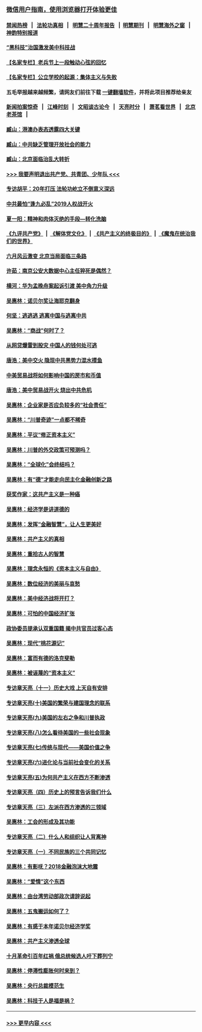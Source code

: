 ### [微信用户指南，使用浏览器打开体验更佳](https://github.com/gfw-breaker/banned-news1/blob/master/indexes/wechat-guide.md?t=0)
#### [禁闻热榜](热点新闻.md?t=0)  &nbsp;&nbsp;|&nbsp;&nbsp; [法轮功真相](https://github.com/gfw-breaker/truth/blob/master/README.md?t=0) &nbsp;&nbsp;|&nbsp;&nbsp; [明慧二十周年报告](https://github.com/gfw-breaker/mh-reports/blob/master/README.md?t=0) &nbsp;&nbsp;|&nbsp;&nbsp;[明慧期刊](https://github.com/gfw-breaker/mh-qikan) &nbsp;&nbsp;|&nbsp;&nbsp; [明慧海外之窗](https://github.com/gfw-breaker/mh-news/blob/master/README.md?t=0) &nbsp;&nbsp;|&nbsp;&nbsp; [神韵特别报道](https://github.com/gfw-breaker/mh-news/blob/master/shenyun.md?t=0)
#### [“黑科技”治国激发美中科技战](../pages/nsc423/n11638056.md?t=02031722) 
#### [【名家专栏】老兵节上一段触动心弦的回忆](../pages/nsc423/n11646016.md?t=02031722) 
#### [【名家专栏】公立学校的起源：集体主义与失败](../pages/nsc423/n11601833.md?t=02031722) 
#### 五毛举报越来越频繁，请网友们前往下载 [一键翻墙软件](https://github.com/gfw-breaker/ssr-accounts)，并将此项目推荐给亲友
#### [新闻拍案惊奇](https://github.com/gfw-breaker/banned-news1/blob/master/pages/link4.md) &nbsp;&nbsp;|&nbsp;&nbsp; [江峰时刻](https://github.com/gfw-breaker/banned-news1/blob/master/pages/link4.md) &nbsp;&nbsp;|&nbsp;&nbsp; [文昭谈古论今](https://github.com/gfw-breaker/banned-news1/blob/master/pages/link4.md) &nbsp;&nbsp;|&nbsp;&nbsp; [天亮时分](https://github.com/gfw-breaker/banned-news1/blob/master/pages/link4.md) &nbsp;&nbsp;|&nbsp;&nbsp; [萧茗看世界](https://github.com/gfw-breaker/banned-news1/blob/master/pages/link4.md) &nbsp;&nbsp;|&nbsp;&nbsp; [北京老茶馆](https://github.com/gfw-breaker/banned-news1/blob/master/pages/link4.md) &nbsp;&nbsp;|&nbsp;&nbsp; 
#### [臧山：港澳办表态透露四大关键](../pages/nsc423/n11421628.md?t=02031722) 
#### [臧山：中共缺乏管理开放社会的能力](../pages/nsc423/n11407457.md?t=02031722) 
#### [臧山：北京面临治乱大转折](../pages/nsc423/n11406895.md?t=02031722) 
#### [>>> 我要声明退出共产党、共青团、少年队 <<<](https://github.com/begood0513/goodnews/blob/master/quit/letter.md) 
#### [专访胡平：20年打压 法轮功屹立不倒意义深远](../pages/nsc423/n11398800.md?t=02031722) 
#### [中共最怕“逢九必乱”2019人权战开火](../pages/nsc423/n11385248.md?t=02031722) 
#### [夏一阳：精神和肉体灭绝的手段—转化洗脑](../pages/nsc423/n11368250.md?t=02031722) 
#### [《九评共产党》](https://github.com/begood0513/9ping.md/blob/master/README.md) &nbsp;|&nbsp; [《解体党文化》](../../../../jtdwh.md/blob/master/README.md)  &nbsp;|&nbsp; [《共产主义的终极目的》](../../../../gczydzjmd.md/blob/master/README.md) &nbsp;|&nbsp; [《魔鬼在统治我们的世界》](../../../../mgztzwmdsj.md/blob/master/README.md) 
#### [六月风云激变 北京当局面临三条路](../pages/nsc423/n11313668.md?t=02031722) 
#### [许茹：南京公安大数据中心主任猝死是偶然？](../pages/nsc423/n11064744.md?t=02031722) 
#### [横河：华为孟晚舟案起诉引渡 美中角力升级](../pages/nsc423/n11027230.md?t=02031722) 
#### [吴惠林：诺贝尔奖让海耶克翻身](../pages/nsc423/n10890049.md?t=02031722) 
#### [何坚：逃逃逃 逃离中国与逃离中共](../pages/nsc423/n10592891.md?t=02031722) 
#### [吴惠林：“商战”何时了？](../pages/nsc423/n10573558.md?t=02031722) 
#### [从网贷爆雷到股灾 中国人的钱何处可逃](../pages/nsc423/n10572800.md?t=02031722) 
#### [唐浩：美中交火 隐现中共黑势力混水摸鱼](../pages/nsc423/n10544040.md?t=02031722) 
#### [中美贸易战将如何影响中国的房市和币值](../pages/nsc423/n10543697.md?t=02031722) 
#### [唐浩：美中贸易战开火 烧出中共危机](../pages/nsc423/n10540126.md?t=02031722) 
#### [吴惠林：企业家是否应负较多的“社会责任”](../pages/nsc423/n10535022.md?t=02031722) 
#### [吴惠林：“川普奇迹”一点都不稀奇](../pages/nsc423/n10512808.md?t=02031722) 
#### [吴惠林：平议“修正资本主义”](../pages/nsc423/n10495724.md?t=02031722) 
#### [吴惠林：川普的外交政策可预测吗？](../pages/nsc423/n10462387.md?t=02031722) 
#### [吴惠林：“全球化”会终结吗？](../pages/nsc423/n10452838.md?t=02031722) 
#### [吴惠林：有“德”才能走向民主化金融创新之路](../pages/nsc423/n10432292.md?t=02031722) 
#### [获奖作家：这共产主义是一种癌](../pages/nsc423/n10431541.md?t=02031722) 
#### [吴惠林：经济学是讲道德的](../pages/nsc423/n10398014.md?t=02031722) 
#### [吴惠林：发挥“金融智慧”，让人生更美好](../pages/nsc423/n10375019.md?t=02031722) 
#### [吴惠林：共产主义的真相](../pages/nsc423/n10351394.md?t=02031722) 
#### [吴惠林：重拾古人的智慧](../pages/nsc423/n10337691.md?t=02031722) 
#### [吴惠林：理念永恒的《资本主义与自由》](../pages/nsc423/n10316274.md?t=02031722) 
#### [吴惠林：数位经济的美丽与哀愁](../pages/nsc423/n10292946.md?t=02031722) 
#### [吴惠林：美中经济战将开打？](../pages/nsc423/n10258825.md?t=02031722) 
#### [吴惠林：可怕的中国经济扩张](../pages/nsc423/n10219147.md?t=02031722) 
#### [政协委员提承认双重国籍 揭中共官员过客心态](../pages/nsc423/n10208809.md?t=02031722) 
#### [吴惠林：现代“桃花源记”](../pages/nsc423/n10185234.md?t=02031722) 
#### [吴惠林：富而有德的洛克斐勒](../pages/nsc423/n10142264.md?t=02031722) 
#### [吴惠林：被诬蔑的“资本主义”](../pages/nsc423/n10124816.md?t=02031722) 
#### [专访章天亮（十一）历史大戏 上天自有安排](../pages/nsc423/n10094905.md?t=02031722) 
#### [专访章天亮(十)美国的繁荣与建国理念的联系](../pages/nsc423/n10094899.md?t=02031722) 
#### [专访章天亮(九)美国的左右之争和川普执政](../pages/nsc423/n10094889.md?t=02031722) 
#### [专访章天亮(八)怎么看待美国的一些社会现象](../pages/nsc423/n10094857.md?t=02031722) 
#### [专访章天亮(七)传统与现代——美国价值之争](../pages/nsc423/n10093140.md?t=02031722) 
#### [专访章天亮(六)进化论与当前社会变化的关系](../pages/nsc423/n10092036.md?t=02031722) 
#### [专访章天亮(五)为何共产主义在西方不断渗透](../pages/nsc423/n10083620.md?t=02031722) 
#### [专访章天亮（四）历史上的预言告诉我们什么](../pages/nsc423/n10083606.md?t=02031722) 
#### [专访章天亮（三）左派在西方渗透的三领域](../pages/nsc423/n10081115.md?t=02031722) 
#### [吴惠林：工会的形成及其功能](../pages/nsc423/n10080633.md?t=02031722) 
#### [专访章天亮（二）什么人和组织让人背离神](../pages/nsc423/n10076637.md?t=02031722) 
#### [专访章天亮（一）不同民族的三个共同记忆](../pages/nsc423/n10074188.md?t=02031722) 
#### [吴惠林：有影呒？2018金融泡沫大地震](../pages/nsc423/n10040534.md?t=02031722) 
#### [吴惠林：“爱情”这个东西](../pages/nsc423/n10019423.md?t=02031722) 
#### [吴惠林：由台湾劳动部政次请辞说起](../pages/nsc423/n9979679.md?t=02031722) 
#### [吴惠林：五鬼搬运如何了？](../pages/nsc423/n9925338.md?t=02031722) 
#### [吴惠林：有感于本年诺贝尔经济学奖](../pages/nsc423/n9871883.md?t=02031722) 
#### [吴惠林：共产主义渗透全球](../pages/nsc423/n9812748.md?t=02031722) 
#### [十月革命引百年红祸 俄总统候选人吁下葬列宁](../pages/nsc423/n9810182.md?t=02031722) 
#### [吴惠林：停滞性膨胀何时来到？](../pages/nsc423/n9764136.md?t=02031722) 
#### [吴惠林：央行总裁模范生](../pages/nsc423/n9728134.md?t=02031722) 
#### [吴惠林：科技于人是福是祸？](../pages/nsc423/n9672982.md?t=02031722) 

----
#### [ >>> 更早内容 <<< ](../indexes/nsc423-earlier.md)
